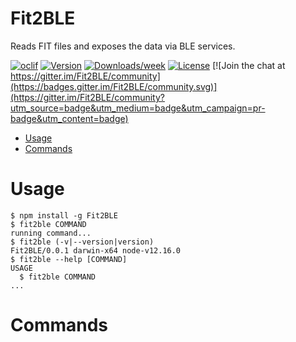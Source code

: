 Fit2BLE
=======

Reads FIT files and exposes the data via BLE services.

[![oclif](https://img.shields.io/badge/cli-oclif-brightgreen.svg)](https://oclif.io)
[![Version](https://img.shields.io/npm/v/Fit2BLE.svg)](https://npmjs.org/package/Fit2BLE)
[![Downloads/week](https://img.shields.io/npm/dw/Fit2BLE.svg)](https://npmjs.org/package/Fit2BLE)
[![License](https://img.shields.io/npm/l/Fit2BLE.svg)](https://github.com/kadaan/Fit2BLE/blob/master/package.json) [![Join the chat at https://gitter.im/Fit2BLE/community](https://badges.gitter.im/Fit2BLE/community.svg)](https://gitter.im/Fit2BLE/community?utm_source=badge&utm_medium=badge&utm_campaign=pr-badge&utm_content=badge)

<!-- toc -->
* [Usage](#usage)
* [Commands](#commands)
<!-- tocstop -->
# Usage
<!-- usage -->
```sh-session
$ npm install -g Fit2BLE
$ fit2ble COMMAND
running command...
$ fit2ble (-v|--version|version)
Fit2BLE/0.0.1 darwin-x64 node-v12.16.0
$ fit2ble --help [COMMAND]
USAGE
  $ fit2ble COMMAND
...
```
<!-- usagestop -->
# Commands
<!-- commands -->

<!-- commandsstop -->
